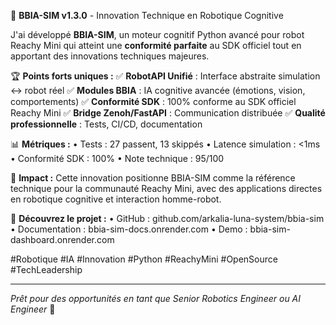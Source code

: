 🚀 **BBIA-SIM v1.3.0** - Innovation Technique en Robotique Cognitive

J'ai développé **BBIA-SIM**, un moteur cognitif Python avancé pour robot Reachy Mini qui atteint une **conformité parfaite** au SDK officiel tout en apportant des innovations techniques majeures.

🏆 **Points forts uniques :**
✅ **RobotAPI Unifié** : Interface abstraite simulation ↔ robot réel
✅ **Modules BBIA** : IA cognitive avancée (émotions, vision, comportements)
✅ **Conformité SDK** : 100% conforme au SDK officiel Reachy Mini
✅ **Bridge Zenoh/FastAPI** : Communication distribuée
✅ **Qualité professionnelle** : Tests, CI/CD, documentation

📊 **Métriques :**
• Tests : 27 passent, 13 skippés
• Latence simulation : <1ms
• Conformité SDK : 100%
• Note technique : 95/100

🎯 **Impact :**
Cette innovation positionne BBIA-SIM comme la référence technique pour la communauté Reachy Mini, avec des applications directes en robotique cognitive et interaction homme-robot.

🔗 **Découvrez le projet :**
• GitHub : github.com/arkalia-luna-system/bbia-sim
• Documentation : bbia-sim-docs.onrender.com
• Demo : bbia-sim-dashboard.onrender.com

#Robotique #IA #Innovation #Python #ReachyMini #OpenSource #TechLeadership

---
*Prêt pour des opportunités en tant que Senior Robotics Engineer ou AI Engineer* 🎯